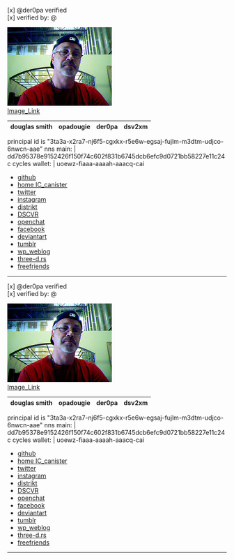 
[x] @der0pa verified  
[x]  verified by: @<username>

![Image of @der0pa](pfp.jpg)  
[Image_Link](https://avatars.githubusercontent.com/u/2074980?s=400&u=3d40fda716da74466eca549520cad646d02df094&v=4)
 
douglas smith |opadougie | der0pa | dsv2xm   
------------ | ------------- | ---------- | ---------

principal id is "3ta3a-x2ra7-nj6f5-cgxkx-r5e6w-egsaj-fujlm-m3dtm-udjco-6nwcn-aae"
nns main:  | dd7b95378e9152426f150f74c602f831b6745dcb6efc9d0721bb58227e11c24c 
cycles wallet: | uoewz-fiaaa-aaaah-aaacq-cai
- [github](https://github.com/der0pa) 
- [home IC_canister](https://lynis-qyaaa-aaaah-aaogq-cai.raw.ic0.app/)  
- [twitter](https://twitter.com/dsv2xm)  
- [instagram](https://www.instagram.com/dougie__/)  
- [distrikt](https://az5sd-cqaaa-aaaae-aaarq-cai.ic0.app/u/der0pa)  
- [DSCVR](https://h5aet-waaaa-aaaab-qaamq-cai.raw.ic0.app/user/DER0PAD)  
- [openchat](https://7e6iv-biaaa-aaaaf-aaada-cai.ic0.app/0ccc5ad1dbb81d49d780a2d24f058fb9)  
- [facebook](https://www.facebook.com/dougie.smith.5454)
- [deviantart](https://www.deviantart.com/dsv2xm)  
- [tumblr](https://der0pa.tumblr.com)
- [wp_weblog](https://der0pa.wordpress.com/)
- [three-d.rs](https://zri5z-hiaaa-aaaaj-qaa4q-cai.raw.ic0.app)
- [freefriends](http://freefriends.org/dsmith/)
 ---------------------------------------------------------

[x] @der0pa verified  
[x]  verified by: @<username>

![Image of @der0pa](pfp.jpg)  
[Image_Link](https://avatars.githubusercontent.com/u/2074980?s=400&u=3d40fda716da74466eca549520cad646d02df094&v=4)
 
douglas smith |opadougie | der0pa | dsv2xm   
------------ | ------------- | ---------- | ---------

principal id is "3ta3a-x2ra7-nj6f5-cgxkx-r5e6w-egsaj-fujlm-m3dtm-udjco-6nwcn-aae"
nns main:  | dd7b95378e9152426f150f74c602f831b6745dcb6efc9d0721bb58227e11c24c 
cycles wallet: | uoewz-fiaaa-aaaah-aaacq-cai
- [github](https://github.com/der0pa) 
- [home IC_canister](https://lynis-qyaaa-aaaah-aaogq-cai.raw.ic0.app/)  
- [twitter](https://twitter.com/dsv2xm)  
- [instagram](https://www.instagram.com/dougie__/)  
- [distrikt](https://az5sd-cqaaa-aaaae-aaarq-cai.ic0.app/u/der0pa)  
- [DSCVR](https://h5aet-waaaa-aaaab-qaamq-cai.raw.ic0.app/user/DER0PAD)  
- [openchat](https://7e6iv-biaaa-aaaaf-aaada-cai.ic0.app/0ccc5ad1dbb81d49d780a2d24f058fb9)  
- [facebook](https://www.facebook.com/dougie.smith.5454)
- [deviantart](https://www.deviantart.com/dsv2xm)  
- [tumblr](https://der0pa.tumblr.com)
- [wp_weblog](https://der0pa.wordpress.com/)
- [three-d.rs](https://zri5z-hiaaa-aaaaj-qaa4q-cai.raw.ic0.app)
- [freefriends](http://freefriends.org/dsmith/)
 
---------------------------------------------------------
